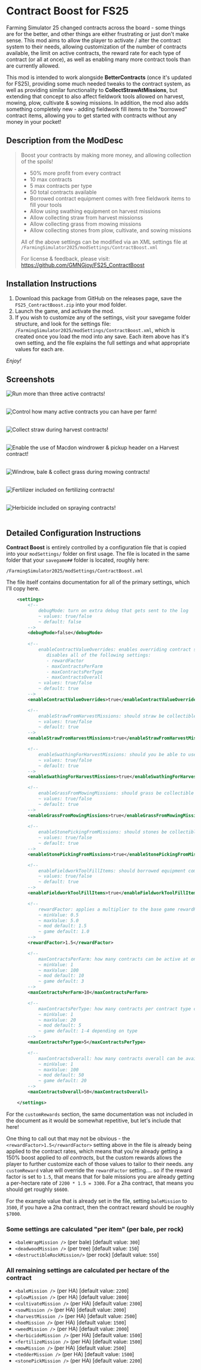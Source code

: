 # Contract Boost for FS25
Farming Simulator 25 changed contracts across the board - some things are for the better, and other things are either frustrating or just don't make sense. This mod aims to allow the player to activate / alter the contract system to their needs, allowing customization of the number of contracts available, the limit on active contracts, the reward rate for each type of contract (or all at once), as well as enabling many more contract tools than are currently allowed.

This mod is intended to work alongside **BetterContracts** (once it's updated for FS25), providing some much needed tweaks to the contract system, as well as providing similar functionality to **CollectStrawAtMissions**, but extending that concept to also affect fieldwork tools allowed on harvest, mowing, plow, cultivate & sowing missions. In addition, the mod also adds something completely new - adding fieldwork fill items to the "borrowed" contract items, allowing you to get started with contracts without any money in your pocket!

## Description from the ModDesc
> Boost your contracts by making more money, and allowing collection of the spoils!
> - 50% more profit from every contract
> - 10 max contracts
> - 5 max contracts per type
> - 50 total contracts available
> - Borrowed contract equipment comes with free fieldwork items to fill your tools
> - Allow using swathing equipment on harvest missions
> - Allow collecting straw from harvest missionss
> - Allow collecting grass from mowing missions
> - Allow collecting stones from plow, cultivate, and sowing missions
> 
> All of the above settings can be modified via an XML settings file at `/FarmingSimulator2025/modSettings/ContractBoost.xml`
>
> For license & feedback, please visit: https://github.com/GMNGjoy/FS25_ContractBoost


## Installation Instructions
1. Download this package from GitHub on the releases page, save the `FS25_ContractBoost.zip` into your mod folder.
2. Launch the game, and activate the mod.
3. If you wish to customize any of the settings, visit your savegame folder structure, and look for the settings file: `/FarmingSimulator2025/modSettings/ContractBoost.xml`, which is created once you load the mod into any save. Each item above has it's own setting, and the file explains the full settings and what appropriate values for each are.

_Enjoy!_


## Screenshots

![Run more than three active contracts!](/_screenshots/screenshot_activeContractsMenu.png)
<br/><br/>

![Control how many active contracts you can have per farm!](/_screenshots/screenshot_activeContracts.png)
<br/><br/>

![Collect straw during harvest contracts!](/_screenshots/screenshot_straw.png)
<br/><br/>

![Enable the use of Macdon windrower & pickup header on a Harvest contract!](/_screenshots/screenshot_macdon.png)
<br/><br/>

![Windrow, bale & collect grass during mowing contracts!](/_screenshots/screenshot_grass.png)
<br/><br/>

![Fertilizer included on fertilizing contracts!](/_screenshots/screenshot_fertilizer.png)
<br/><br/>

![Herbicide included on spraying contracts!](/_screenshots/screenshot_herbicide.png)
<br/><br/>


## Detailed Configuration Instructions

**Contract Boost** is entirely controlled by a configuration file that is copied into your `modSettings/` folder on first usage. The file is located in the same folder that your `savegame##` folder is located, roughly here:

`/FarmingSimulator2025/modSettings/ContractBoost.xml`

The file itself contains documentation for all of the primary settings, which I'll copy here.

```xml
    <settings>
        <!--
            debugMode: turn on extra debug that gets sent to the log
            ~ values: true/false
            ~ default: false
        -->
        <debugMode>false</debugMode>
        
        <!--
            enableContractValueOverrides: enables overriding contract system default setting values;
               disables all of the following settings:
               - rewardFactor
               - maxContractsPerFarm
               - maxContractsPerType
               - maxContractsOverall
            ~ values: true/false
            ~ default: true
        -->
        <enableContractValueOverrides>true</enableContractValueOverrides>

        <!--
            enableStrawFromHarvestMissions: should straw be collectible from during harvest missions?
            ~ values: true/false
            ~ default: true
        -->
        <enableStrawFromHarvestMissions>true</enableStrawFromHarvestMissions>

        <!--
            enableSwathingForHarvestMissions: should you be able to use a Swather for harvest missions?
            ~ values: true/false
            ~ default: true
        -->
        <enableSwathingForHarvestMissions>true</enableSwathingForHarvestMissions>

        <!--
            enableGrassFromMowingMissions: should grass be collectible from during mowing missions?
            ~ values: true/false
            ~ default: true
        -->
        <enableGrassFromMowingMissions>true</enableGrassFromMowingMissions>
        
        <!--
            enableStonePickingFromMissions: should stones be collectible from during tilling & sowing missions?
            ~ values: true/false
            ~ default: true
        -->
        <enableStonePickingFromMissions>true</enableStonePickingFromMissions>

        <!--
            enableFieldworkToolFillItems: should borrowed equipment come with free fieldwork items to fill your tools?
            ~ values: true/false
            ~ default: true
        -->
        <enableFieldworkToolFillItems>true</enableFieldworkToolFillItems>

        <!--
            rewardFactor: applies a multiplier to the base game rewardPer value
            ~ minValue: 0.5 
            ~ maxValue: 5.0
            ~ mod default: 1.5
            ~ game default: 1.0
        -->
        <rewardFactor>1.5</rewardFactor>

        <!--
            maxContractsPerFarm: how many contracts can be active at once
            ~ minValue: 1 
            ~ maxValue: 100
            ~ mod default: 10
            ~ game default: 3
        -->
        <maxContractsPerFarm>10</maxContractsPerFarm>

        <!--
            maxContractsPerType: how many contracts per contract type can be available
            ~ minValue: 1 
            ~ maxValue: 20
            ~ mod default: 5
            ~ game default: 1-4 depending on type
        -->
        <maxContractsPerType>5</maxContractsPerType>

        <!--
            maxContractsOverall: how many contracts overall can be available
            ~ minValue: 1 
            ~ maxValue: 100
            ~ mod default: 50
            ~ game default: 20
        -->
        <maxContractsOverall>50</maxContractsOverall>

    </settings>
```

For the `customRewards` section, the same documentation was not included in the document as it would be somewhat repetitive, but let's include that here!

One thing to call out that may not be obvious - the `<rewardFactor>1.5</rewardFactor>` setting above in the file is already being applied to the contract rates, which means that you're already getting a 150% boost applied to _all contracts_, but the custom rewards allows the player to further customize each of those values to tailor to their needs. any `customReward` value will override the `rewardFactor` setting.... so if the reward factor is set to `1.5`, that means that for bale missions you are already getting a per-hectare rate of `2200 * 1.5 = 3300`. For a 2ha contract, that means you should get roughly `$6600`. 

For the example value that is already set in the file, setting `baleMission` to `3500`, if you have a 2ha contract, then the contract reward should be roughly `$7000`.


### Some settings are calculated "per item" (per bale, per rock)
- `<baleWrapMission />` (per bale) [default value: `300`]
- `<deadwoodMission />` (per tree) [default value: `150`]
- `<destructibleRockMission/>` (per rock) [default value: `550`]


### All remaining settings are calculated per hectare of the contract 
- `<baleMission />` (per HA) [default value: `2200`]
- `<plowMission />` (per HA) [default value: `2800`]
- `<cultivateMission />` (per HA) [default value: `2300`]
- `<sowMission />` (per HA) [default value: `2000`]
- `<harvestMission />` (per HA) [default value: `2500`]
- `<hoeMission />` (per HA) [default value: `1500`]
- `<weedMission />` (per HA) [default value: `2000`]
- `<herbicideMission />` (per HA) [default value: `1500`]
- `<fertilizeMission />` (per HA) [default value: `1500`]
- `<mowMission />` (per HA) [default value: `2500`]
- `<tedderMission />` (per HA) [default value: `1500`]
- `<stonePickMission />` (per HA) [default value: `2200`]